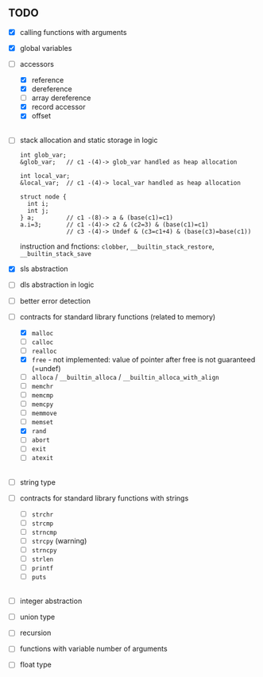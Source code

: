 ## TODO

- [x] calling functions with arguments

- [x] global variables

- [ ] accessors
  - [x] reference
  - [x] dereference
  - [ ] array dereference
  - [x] record accessor
  - [x] offset
  <br/>
- [ ] stack allocation and static storage in logic
    ```
    int glob_var;
    &glob_var;   // c1 -(4)-> glob_var handled as heap allocation
  
    int local_var;
    &local_var;  // c1 -(4)-> local_var handled as heap allocation
  
    struct node {
      int i;
      int j;
    } a;         // c1 -(8)-> a & (base(c1)=c1)
    a.i=3;       // c1 -(4)-> c2 & (c2=3) & (base(c1)=c1)
                 // c3 -(4)-> Undef & (c3=c1+4) & (base(c3)=base(c1))
    ```
   instruction and fnctions: `clobber`, `__builtin_stack_restore`, `__builtin_stack_save` 

- [x] sls abstraction

- [ ] dls abstraction in logic

- [ ] better error detection

- [ ] contracts for standard library functions (related to memory)
  - [x] `malloc`
  - [ ] `calloc`
  - [ ] `realloc`
  - [x] `free` - not implemented: value of pointer after free is not guaranteed (=undef)
  - [ ] `alloca` / `__builtin_alloca` / `__builtin_alloca_with_align`
  - [ ] `memchr`
  - [ ] `memcmp`
  - [ ] `memcpy`
  - [ ] `memmove`
  - [ ] `memset`
  - [x] `rand`
  - [ ] `abort`
  - [ ] `exit`
  - [ ] `atexit`
  <br/>
- [ ] string type

- [ ] contracts for standard library functions with strings
  - [ ] `strchr`
  - [ ] `strcmp`
  - [ ] `strncmp`
  - [ ] `strcpy` (warning)
  - [ ] `strncpy`
  - [ ] `strlen`
  - [ ] `printf`
  - [ ] `puts`
  <br/>
- [ ] integer abstraction

- [ ] union type

- [ ] recursion

- [ ] functions with variable number of arguments

- [ ] float type
